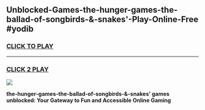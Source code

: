
## Unblocked-Games-the-hunger-games-the-ballad-of-songbirds-&-snakes'-Play-Online-Free #yodib
<h3>
<a href="https://us.freeplayer.one?title=the-hunger-games-the-ballad-of-songbirds-&-snakes'&ref=10M">CLICK TO PLAY</a></h3>
<hr>

<h3>
<a href="https://us.freeplayer.one?title=the-hunger-games-the-ballad-of-songbirds-&-snakes'&ref=10M">CLICK 2 PLAY</a>
  
</h3>

<a href="https://us.freeplayer.one?title=the-hunger-games-the-ballad-of-songbirds-&-snakes'&ref=10M"><img src="https://clearcache.store/games.png"></a>


**the-hunger-games-the-ballad-of-songbirds-&-snakes' games unblocked: Your Gateway to Fun and Accessible Online Gaming**
